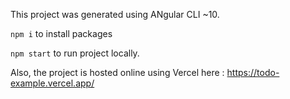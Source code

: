 This project was generated using ANgular CLI ~10.

`npm i` to install packages

`npm start` to run project locally.

Also, the project is hosted online using Vercel here : https://todo-example.vercel.app/

